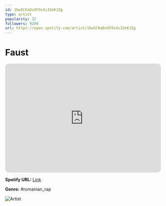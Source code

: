 ```yaml
---
id: 1bw5CKaDvXFOs4i32eKJZg
type: artist
popularity: 32
followers: 9209
url: https://open.spotify.com/artist/1bw5CKaDvXFOs4i32eKJZg
---
```

# Faust

<iframe style="border-radius:12px" src="https://open.spotify.com/embed/artist/1bw5CKaDvXFOs4i32eKJZg" width="100%" height="352" frameBorder="0" allowfullscreen="" allow="autoplay; clipboard-write; encrypted-media; fullscreen; picture-in-picture" loading="lazy"></iframe>

**Spotify URL:** [Link](https://open.spotify.com/artist/1bw5CKaDvXFOs4i32eKJZg)

**Genre:**  #romanian_rap

![Artist](https://i.scdn.co/image/ab6761610000e5eb51cf972b57772bddf025efa7)

